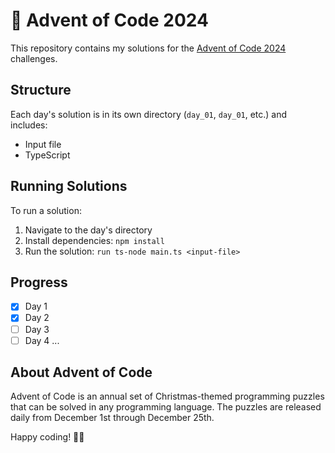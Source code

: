 # 🎄 Advent of Code 2024

This repository contains my solutions for the [Advent of Code 2024](https://adventofcode.com/2024) challenges.

## Structure

Each day's solution is in its own directory (`day_01`, `day_01`, etc.) and includes:
- Input file
- TypeScript

## Running Solutions

To run a solution:

1. Navigate to the day's directory
2. Install dependencies: `npm install`
3. Run the solution: `run ts-node main.ts <input-file>`

## Progress

- [x] Day 1
- [x] Day 2
- [ ] Day 3
- [ ] Day 4
...

## About Advent of Code

Advent of Code is an annual set of Christmas-themed programming puzzles that can be solved in any programming language. The puzzles are released daily from December 1st through December 25th.

Happy coding! 🎅✨
